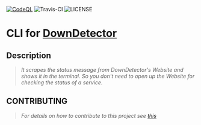 [![CodeQL](https://github.com/aaryanrr/DownDetector-CLI/actions/workflows/codeql-analysis.yml/badge.svg)](https://github.com/aaryanrr/DownDetector-CLI/actions/workflows/codeql-analysis.yml)
![Travis-CI](https://travis-ci.org/aaryanrr/DownDetector-CLI.svg?branch=main)
![LICENSE](https://img.shields.io/github/license/aaryanrr/DownDetector-CLI)

# CLI for [DownDetector](https://downdetector.com/)

## Description

> *It scrapes the status message from DownDetector's Website and shows it in the terminal.
So you don't need to open up the Website for checking the status of a service.*

## CONTRIBUTING

> *For details on how to contribute to this project see [this](https://github.com/aaryanrr/DownDetector-CLI/blob/main/CONTRIBUTING.md)*
